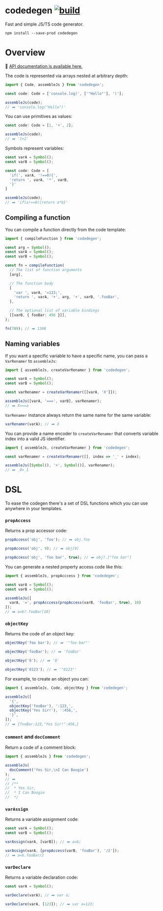 # codedegen [![build](https://github.com/smikhalevski/codedegen/actions/workflows/master.yml/badge.svg?branch=master&event=push)](https://github.com/smikhalevski/codegen/actions/workflows/master.yml)

Fast and simple JS/TS code generator.

```shell
npm install --save-prod codedegen
```

# Overview

🔎 [API documentation is available here.](https://smikhalevski.github.io/codedegen/)

The code is represented via arrays nested at arbitrary depth:

```ts
import { Code, assembleJs } from 'codedegen';

const code: Code = ['console.log(', ['"Hello"'], ')'];

assembleJs(code);
// ⮕ 'console.log("Hello")'
```

You can use primitives as values:

```ts
const code: Code = [1, '+', 2];

assembleJs(code);
// ⮕ '1+2'
```

Symbols represent variables:

```ts
const varA = Symbol();
const varB = Symbol();

const code: Code = [
  'if(', varA, '!==0){',
  'return ', varA, '*', varB,
  '}'
]

assembleJs(code);
// ⮕ 'if(a!==0){return a*b}'
```

## Compiling a function

You can compile a function directly from the code template:

```ts
import { compileFunction } from 'codedegen';

const arg = Symbol();
const varA = Symbol();
const varB = Symbol();

const fn = compileFunction(
  // The list of function arguments
  [arg],

  // The function body
  [
    'var ', varA, '=123;',
    'return ', varA, '+', arg, '+', varB, '.fooBar',
  ],

  // The optional list of variable bindings
  [[varB, { fooBar: 456 }]],
);

fn(789); // ⮕ 1368
```

## Naming variables

If you want a specific variable to have a specific name, you can pass a `VarRenamer` to `assembleJs`:

```ts
import { assembleJs, createVarRenamer } from 'codedegen';

const varA = Symbol();
const varB = Symbol();

const varRenamer = createVarRenamer([[varA, 'X']]);

assembleJs([varA, '===', varB], varRenamer);
// ⮕ X===a
```

`VarRenamer` instance always return the same name for the same variable:

```ts
varRenamer(varA); // ⮕ X
```

You can provide a name encoder to `createVarRenamer` that converts variable index into a valid JS identifier.

```ts
import { assembleJs, createVarRenamer } from 'codedegen';

const varRenamer = createVarRenamer([], index => '_' + index);

assembleJs([Symbol(), '>', Symbol()], varRenamer);
// ⮕ _0>_1
```

# DSL

To ease the codegen there's a set of DSL functions which you can use anywhere in your templates.

### `propAccess`

Returns a prop accessor code:

```ts
propAccess('obj', 'foo'); // ⮕ obj.foo

propAccess('obj', 9); // ⮕ obj[9]

propAccess('obj', 'foo bar', true); // ⮕ obj?.["foo bar"]
```

You can generate a nested property access code like this:

```ts
import { assembleJs, propAcccess } from 'codedegen';

const varA = Symbol();
const varB = Symbol();

assembleJs([
  varA, '=', propAcccess(propAccess(varB, 'fooBar', true), 10)
]);
// ⮕ a=b?.fooBar[10]
```

### `objectKey`

Returns the code of an object key:

```ts
objectKey('foo bar'); // ⮕ '"foo bar"'

objectKey('fooBar'); // ⮕ 'fooBar'

objectKey('0'); // ⮕ '0'

objectKey('0123'); // ⮕ '"0123"'
```

For example, to create an object you can:

```ts
import { assembleJs, Code, objectKey } from 'codedegen';

assembleJs([
  '{',
  objectKey('fooBar'), ':123,',
  objectKey('Yes Sir!'), ':456,',
  '}',
]);
// ⮕ {fooBar:123,"Yes Sir!":456,}
```

### `comment` and `docComment`

Return a code of a comment block:

```ts
import { assembleJs } from 'codedegen';

assembleJs(
  docComment('Yes Sir,\nI Can Boogie')
);
// ⮕
// /**
//  * Yes Sir,
//  * I Can Boogie
//  */
```

### `varAssign`

Returns a variable assignment code:

```ts
const varA = Symbol();
const varB = Symbol();

varAssign(varA, [varB]); // ⮕ a=b;

varAssign(varA, [propAccess(varB, 'fooBar'), '/2']);
// ⮕ a=b.fooBar/2
```

### `varDeclare`

Returns a variable declaration code:

```ts
const varA = Symbol();

varDeclare(varA); // ⮕ var a;

varDeclare(varA, [123]); // ⮕ var a=123; 
```
